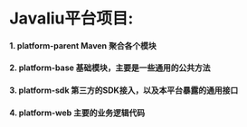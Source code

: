 # Javaliu平台项目:
#### 1. platform-parent  Maven 聚合各个模块
#### 2. platform-base    基础模块，主要是一些通用的公共方法
#### 3. platform-sdk     第三方的SDK接入，以及本平台暴露的通用接口
#### 4. platform-web     主要的业务逻辑代码

